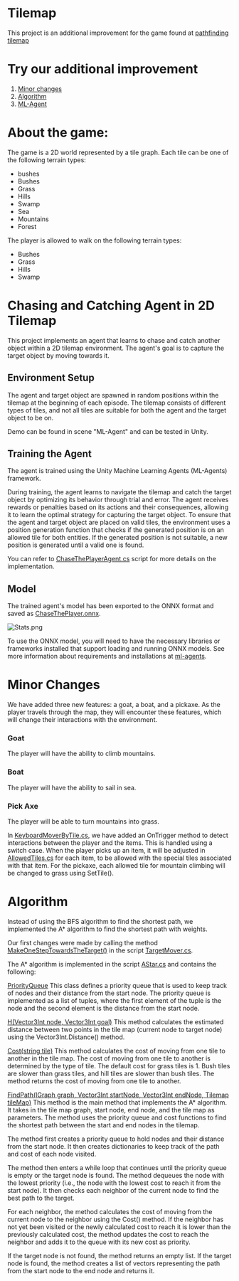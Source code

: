 # Tilemap

This project is an additional improvement for the game found at
[pathfinding tilemap](https://github.com/gamedev-at-ariel/05-tilemap-pathfinding)

# Try our additional improvement
1. [Minor changes](https://by-games.itch.io/tilemap-game)
2. [Algorithm](https://by-games.itch.io/tilemap-game-astar)
3. [ML-Agent](https://by-games.itch.io/chasing-and-catching-agent-in-2d-tilemap)

# About the game:
The game is a 2D world represented by a tile graph. Each tile can be one of the following terrain types:
* bushes
* Bushes
* Grass
* Hills
* Swamp
* Sea
* Mountains
* Forest

The player is allowed to walk on the following terrain types:

* Bushes
* Grass
* Hills
* Swamp


# Chasing and Catching Agent in 2D Tilemap
This project implements an agent that learns to chase and catch another object within a 2D tilemap environment.
The agent's goal is to capture the target object by moving towards it.

## Environment Setup
The agent and target object are spawned in random positions within the tilemap at the beginning of each episode. The tilemap consists of different types of tiles, and not all tiles are suitable for both the agent and the target object to be on.

Demo can be found in scene "ML-Agent" and can be tested in Unity.

## Training the Agent
The agent is trained using the Unity Machine Learning Agents (ML-Agents) framework.

During training, the agent learns to navigate the tilemap and catch the target object by optimizing its behavior through trial and error. The agent receives rewards or penalties based on its actions and their consequences, allowing it to learn the optimal strategy for capturing the target object.
To ensure that the agent and target object are placed on valid tiles, the environment uses a position generation function that checks if the generated position is on an allowed tile for both entities. If the generated position is not suitable, a new position is generated until a valid one is found.

You can refer to [ChaseThePlayerAgent.cs](Assets%2FScripts%2FML-Agent%2FChaseThePlayerAgent.cs) script for more details on the implementation.
## Model
The trained agent's model has been exported to the ONNX format and saved as [ChaseThePlayer.onnx](Assets%2FModels%2FChaseThePlayer.onnx).

![Stats.png](Stats.png)


To use the ONNX model, you will need to have the necessary libraries or frameworks installed that support loading and running ONNX models.
See more information about requirements and installations at [ml-agents](https://github.com/Unity-Technologies/ml-agents).

# Minor Changes
We have added three new features: a goat, a boat, and a pickaxe. As the player travels through the map, they will encounter these features, which will change their interactions with the environment.

### Goat
The player will have the ability to climb mountains.

### Boat
The player will have the ability to sail in sea.

### Pick Axe
The player will be able to turn mountains into grass.

In [KeyboardMoverByTile.cs](Assets%2FScripts%2F2-player%2FKeyboardMoverByTile.cs), we have added an OnTrigger method to detect interactions between the player and the items. This is handled using a switch case.
When the player picks up an item, it will be adjusted in [AllowedTiles.cs](Assets%2FScripts%2F1-tiles%2FAllowedTiles.cs) for each item, to be allowed with the special tiles associated with that item.
For the pickaxe, each allowed tile for mountain climbing will be changed to grass using SetTile().



# Algorithm 

Instead of using the BFS algorithm to find the shortest path, we implemented the A* algorithm to find the shortest path with weights.

Our first changes were made by calling the method [MakeOneStepTowardsTheTarget()](https://github.com/BY-Games/tilemap/blame/main/Assets/Scripts/2-player/TargetMover.cs#:~:text=void-,MakeOneStepTowardsTheTarget,-())  in the script [TargetMover.cs](https://github.com/BY-Games/tilemap/blame/main/Assets/Scripts/2-player/TargetMover.cs).

The A* algorithm is implemented in the script [AStar.cs](https://github.com/BY-Games/tilemap/blob/main/Assets/Scripts/5-A-Star/AStar.cs)  and contains the following:


[PriorityQueue<T>](https://github.com/BY-Games/tilemap/blame/main/Assets/Scripts/5-A-Star/AStar.cs#:~:text=%7B-,public,%3E,-%7B) 
This class defines a priority queue that is used to keep track of nodes and their distance from the start node. The priority queue is implemented as a list of tuples, where the first element of the tuple is the node and the second element is the distance from the start node.


[H(Vector3Int node, Vector3Int goal)](https://github.com/BY-Games/tilemap/blame/main/Assets/Scripts/5-A-Star/AStar.cs#:~:text=float-,H,-()) 
This method calculates the estimated distance between two points in the tile map (current node to target node) using the Vector3Int.Distance() method.

[Cost(string tile)](https://github.com/BY-Games/tilemap/blame/main/Assets/Scripts/5-A-Star/AStar.cs#:~:text=float-,Cost,-())
This method calculates the cost of moving from one tile to another in the tile map. The cost of moving from one tile to another is determined by the type of tile. The default cost for grass tiles is 1. Bush tiles are slower than grass tiles, and hill tiles are slower than bush tiles. The method returns the cost of moving from one tile to another.

[FindPath(IGraph<Vector3Int> graph, Vector3Int startNode, Vector3Int endNode, Tilemap tileMap)](https://github.com/BY-Games/tilemap/blame/main/Assets/Scripts/5-A-Star/AStar.cs#:~:text=%3E-,FindPath,-())
This method is the main method that implements the A* algorithm. It takes in the tile map graph, start node, end node, and the tile map as parameters. The method uses the priority queue and cost functions to find the shortest path between the start and end nodes in the tilemap.

The method first creates a priority queue to hold nodes and their distance from the start node. It then creates dictionaries to keep track of the path and cost of each node visited.

The method then enters a while loop that continues until the priority queue is empty or the target node is found. The method dequeues the node with the lowest priority (i.e., the node with the lowest cost to reach it from the start node). It then checks each neighbor of the current node to find the best path to the target.

For each neighbor, the method calculates the cost of moving from the current node to the neighbor using the Cost() method. If the neighbor has not yet been visited or the newly calculated cost to reach it is lower than the previously calculated cost, the method updates the cost to reach the neighbor and adds it to the queue with its new cost as priority.

If the target node is not found, the method returns an empty list. If the target node is found, the method creates a list of vectors representing the path from the start node to the end node and returns it.

